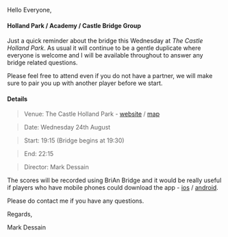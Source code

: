 
Hello Everyone,

#### Holland Park / Academy / Castle Bridge Group

Just a quick reminder about the bridge this Wednesday at _The Castle Holland Park_. As usual it will continue to be a gentle duplicate where everyone is welcome and I will be available throughout to answer any bridge related questions.

Please feel free to attend even if you do not have a partner, we will make sure to pair you up with another player before we start.

#### Details

> Venue: The Castle Holland Park - [website](https://www.castlehollandpark.co.uk/) / [map](https://goo.gl/maps/AabBbGnSKvq)

> Date: Wednesday 24th August

> Start: 19:15 (Bridge begins at 19:30)

> End: 22:15

> Director: Mark Dessain

The scores will be recorded using BriAn Bridge and it would be really useful if players who have mobile phones could download the app - [ios](https://itunes.apple.com/gb/app/free-brian-bridge-client/id576769349?mt=8) / [android](https://play.google.com/store/apps/details?id=freebrian.com&hl=en_GB).

Please do contact me if you have any questions.

Regards,

Mark Dessain
